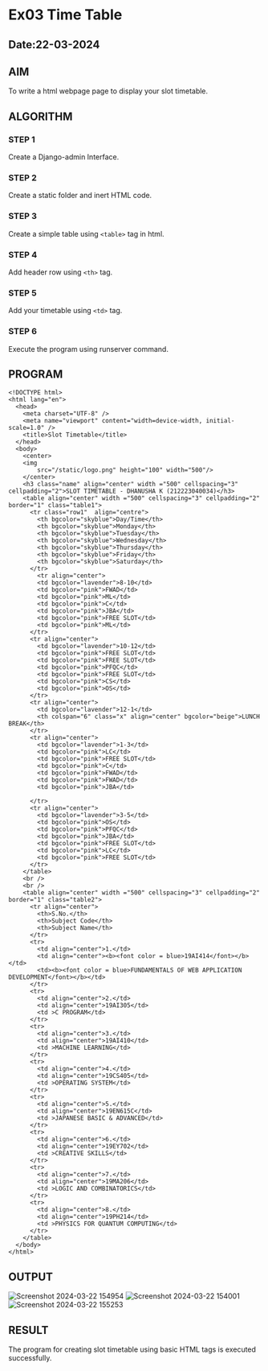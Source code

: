 # Ex03 Time Table
## Date:22-03-2024
## AIM
To write a html webpage page to display your slot timetable.

## ALGORITHM
### STEP 1
Create a Django-admin Interface.

### STEP 2
Create a static folder and inert HTML code.

### STEP 3
Create a simple table using ```<table>``` tag in html.

### STEP 4
Add header row using ```<th>``` tag.

### STEP 5
Add your timetable using ```<td>``` tag.

### STEP 6
Execute the program using runserver command.

## PROGRAM
```
<!DOCTYPE html>
<html lang="en">
  <head>
    <meta charset="UTF-8" />
    <meta name="viewport" content="width=device-width, initial-scale=1.0" />
    <title>Slot Timetable</title>
  </head>
  <body>
    <center>
    <img
        src="/static/logo.png" height="100" width="500"/>
    </center>
    <h3 class="name" align="center" width ="500" cellspacing="3" cellpadding="2">SLOT TIMETABLE - DHANUSHA K (212223040034)</h3>
    <table align="center" width ="500" cellspacing="3" cellpadding="2" border="1" class="table1">
      <tr class="row1"  align="centre">
        <th bgcolor="skyblue">Day/Time</th>
        <th bgcolor="skyblue">Monday</th>
        <th bgcolor="skyblue">Tuesday</th>
        <th bgcolor="skyblue">Wednesday</th>
        <th bgcolor="skyblue">Thursday</th>
        <th bgcolor="skyblue">Friday</th>
        <th bgcolor="skyblue">Saturday</th>
      </tr>
        <tr align="center">
        <td bgcolor="lavender">8-10</td>
        <td bgcolor="pink">FWAD</td>
        <td bgcolor="pink">ML</td>
        <td bgcolor="pink">C</td>
        <td bgcolor="pink">JBA</td>
        <td bgcolor="pink">FREE SLOT</td>
        <td bgcolor="pink">ML</td>
      </tr>
      <tr align="center">
        <td bgcolor="lavender">10-12</td>
        <td bgcolor="pink">FREE SLOT</td>
        <td bgcolor="pink">FREE SLOT</td>
        <td bgcolor="pink">PFQC</td>
        <td bgcolor="pink">FREE SLOT</td>
        <td bgcolor="pink">CS</td>
        <td bgcolor="pink">OS</td>
      </tr>
      <tr align="center">
        <td bgcolor="lavender">12-1</td>
        <th colspan="6" class="x" align="center" bgcolor="beige">LUNCH BREAK</th>
      </tr>
      <tr align="center">
        <td bgcolor="lavender">1-3</td>
        <td bgcolor="pink">LC</td>
        <td bgcolor="pink">FREE SLOT</td>
        <td bgcolor="pink">C</td>
        <td bgcolor="pink">FWAD</td>
        <td bgcolor="pink">FWAD</td>
        <td bgcolor="pink">JBA</td>
       
      </tr>
      <tr align="center">
        <td bgcolor="lavender">3-5</td>
        <td bgcolor="pink">OS</td>
        <td bgcolor="pink">PFQC</td>
	    <td bgcolor="pink">JBA</td>
	    <td bgcolor="pink">FREE SLOT</td>
	    <td bgcolor="pink">LC</td>
	    <td bgcolor="pink">FREE SLOT</td>
      </tr>
    </table>
    <br />
    <br />
    <table align="center" width ="500" cellspacing="3" cellpadding="2" border="1" class="table2">
      <tr align="center">
        <th>S.No.</th>
        <th>Subject Code</th>
        <th>Subject Name</th>
      </tr>
      <tr>
        <td align="center">1.</td>
        <td align="center"><b><font color = blue>19AI414</font></b></td>
        <td><b><font color = blue>FUNDAMENTALS OF WEB APPLICATION DEVELOPMENT</font></b></td>
      </tr>
      <tr>
        <td align="center">2.</td>
        <td align="center">19AI305</td>
        <td >C PROGRAM</td>
      </tr>
      <tr>
        <td align="center">3.</td>
        <td align="center">19AI410</td>
        <td >MACHINE LEARNING</td>
      </tr>
      <tr>
        <td align="center">4.</td>
        <td align="center">19CS405</td>
        <td >OPERATING SYSTEM</td>
      </tr>
      <tr>
        <td align="center">5.</td>
        <td align="center">19EN615C</td>
        <td >JAPANESE BASIC & ADVANCED</td>
      </tr>
      <tr>
        <td align="center">6.</td>
        <td align="center">19EY702</td>
        <td >CREATIVE SKILLS</td>
      </tr>
      <tr>
        <td align="center">7.</td>
        <td align="center">19MA206</td>
        <td >LOGIC AND COMBINATORICS</td>
      </tr>
      <tr>
        <td align="center">8.</td>
        <td align="center">19PH214</td>
        <td >PHYSICS FOR QUANTUM COMPUTING</td>
      </tr>
    </table>
  </body>
</html>
```
## OUTPUT
![Screenshot 2024-03-22 154954](https://github.com/Dhanusha17/slot/assets/151549957/12e6d750-5eb7-4769-ba0b-6c9b6dea570b)
![Screenshot 2024-03-22 154001](https://github.com/Dhanusha17/slot/assets/151549957/cb4ccf42-198f-4f68-a640-e661e4a456d6)
![Screenshot 2024-03-22 155253](https://github.com/Dhanusha17/slot/assets/151549957/9f577fb9-f80d-49f0-94e0-54812b37fec4)
## RESULT
The program for creating slot timetable using basic HTML tags is executed successfully.
